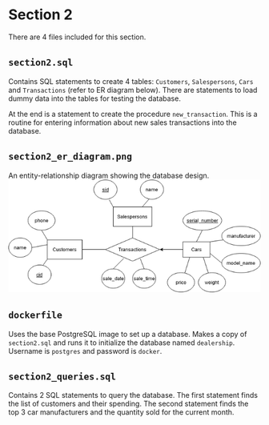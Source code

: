 # Section 2
There are 4 files included for this section.

## `section2.sql`
Contains SQL statements to create 4 tables: `Customers`, `Salespersons`, `Cars` and `Transactions` (refer to ER diagram below). There are statements to load dummy data into the tables for testing the database.

At the end is a statement to create the procedure `new_transaction`. This is a routine for entering information about new sales transactions into the database.

## `section2_er_diagram.png`
An entity-relationship diagram showing the database design.
![ER Diagram](section2_er_diagram.png)

## `dockerfile`
Uses the base PostgreSQL image to set up a database. Makes a copy of `section2.sql` and runs it to initialize the database named `dealership`.
Username is `postgres`
and password is `docker`.

## `section2_queries.sql`
Contains 2 SQL statements to query the database. The first statement finds the list of customers and their spending. The second statement finds the top 3 car manufacturers and the quantity sold for the current month.
